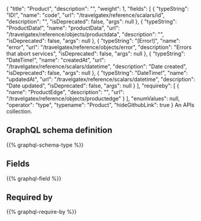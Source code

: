 {
  "title": "Product",
  "description": "",
  "weight": 1,
  "fields": [
    {
      "typeString": "ID!",
      "name": "code",
      "url": "/travelgatex/reference/scalars/id",
      "description": "",
      "isDeprecated": false,
      "args": null
    },
    {
      "typeString": "ProductData!",
      "name": "productData",
      "url": "/travelgatex/reference/objects/productdata",
      "description": "",
      "isDeprecated": false,
      "args": null
    },
    {
      "typeString": "[Error!]",
      "name": "error",
      "url": "/travelgatex/reference/objects/error",
      "description": "Errors that abort services",
      "isDeprecated": false,
      "args": null
    },
    {
      "typeString": "DateTime!",
      "name": "createdAt",
      "url": "/travelgatex/reference/scalars/datetime",
      "description": "Date created",
      "isDeprecated": false,
      "args": null
    },
    {
      "typeString": "DateTime!",
      "name": "updatedAt",
      "url": "/travelgatex/reference/scalars/datetime",
      "description": "Date updated",
      "isDeprecated": false,
      "args": null
    }
  ],
  "requireby": [
    {
      "name": "ProductEdge",
      "description": "",
      "url": "/travelgatex/reference/objects/productedge"
    }
  ],
  "enumValues": null,
  "operator": "type",
  "typename": "Product",
  "hideGithubLink": true
}
An APIs collection.
## GraphQL schema definition

{{% graphql-schema-type %}}

## Fields

{{% graphql-field %}}

## Required by

{{% graphql-require-by %}}
